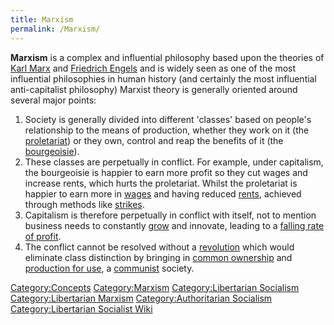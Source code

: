 ```yaml
---
title: Marxism
permalink: /Marxism/
---
```


**Marxism** is a complex and influential philosophy based upon the
theories of [Karl Marx](Karl_Marx "wikilink") and [Friedrich
Engels](Friedrich_Engels "wikilink") and is widely seen as one of the
most influential philosophies in human history (and certainly the most
influential anti-capitalist philosophy) Marxist theory is generally
oriented around several major points:

1.  Society is generally divided into different 'classes' based on
    people's relationship to the means of production, whether they work
    on it (the [proletariat](Working_Class "wikilink")) or they own,
    control and reap the benefits of it (the
    [bourgeoisie](Ruling_Class "wikilink")).
2.  These classes are perpetually in conflict. For example, under
    capitalism, the bourgeoisie is happier to earn more profit so they
    cut wages and increase rents, which hurts the proletariat. Whilst
    the proletariat is happier to earn more in
    [wages](Wage_Labour "wikilink") and having reduced
    [rents](Rent "wikilink"), achieved through methods like
    [strikes](Strike "wikilink").
3.  Capitalism is therefore perpetually in conflict with itself, not to
    mention business needs to constantly [grow](Grow_or_Die "wikilink")
    and innovate, leading to a [falling rate of
    profit](Tendency_of_the_rate_of_profit_to_fall "wikilink").
4.  The conflict cannot be resolved without a
    [revolution](revolution "wikilink") which would eliminate class
    distinction by bringing in [common ownership](Commons "wikilink")
    and [production for use](production_for_use "wikilink"), a
    [communist](Communism "wikilink") society.

[Category:Concepts](Category:Concepts "wikilink")
[Category:Marxism](Category:Marxism "wikilink") [Category:Libertarian
Socialism](Category:Libertarian_Socialism "wikilink")
[Category:Libertarian Marxism](Category:Libertarian_Marxism "wikilink")
[Category:Authoritarian
Socialism](Category:Authoritarian_Socialism "wikilink")
[Category:Libertarian Socialist
Wiki](Category:Libertarian_Socialist_Wiki "wikilink")